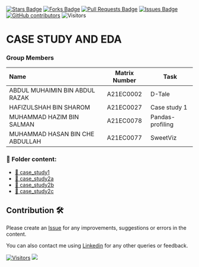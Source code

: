 <a href="https://github.com/drshahizan/HPDP/stargazers"><img src="https://img.shields.io/github/stars/drshahizan/HPDP" alt="Stars Badge"/></a>
<a href="https://github.com/drshahizan/HPDP/network/members"><img src="https://img.shields.io/github/forks/drshahizan/HPDP" alt="Forks Badge"/></a>
<a href="https://github.com/drshahizan/HPDP/pulls"><img src="https://img.shields.io/github/issues-pr/drshahizan/HPDP" alt="Pull Requests Badge"/></a>
<a href="https://github.com/drshahizan/HPDP"><img src="https://img.shields.io/github/issues/drshahizan/HPDP" alt="Issues Badge"/></a>
<a href="https://github.com/drshahizan/HPDP/graphs/contributors"><img alt="GitHub contributors" src="https://img.shields.io/github/contributors/drshahizan/HPDP?color=2b9348"></a>
![Visitors](https://api.visitorbadge.io/api/visitors?path=https%3A%2F%2Fgithub.com%2Fdrshahizan%2FHPDP&labelColor=%23d9e3f0&countColor=%23697689&style=flat)

# CASE STUDY AND EDA

### Group Members

| Name                                     | Matrix Number | Task |
| :---------------------------------------- | :-------------: | ------------- |
| ABDUL MUHAIMIN BIN ABDUL RAZAK | A21EC0002 |D-Tale| 
| HAFIZULSHAH BIN SHAROM | A21EC0027 |Case study 1| 
| MUHAMMAD HAZIM BIN SALMAN | A21EC0078 |Pandas-profiling| 
| MUHAMMAD HASAN BIN CHE ABDULLAH | A21EC0077 |SweetViz|

### 📂 Folder content:
* [📖 case_study1](https://github.com/drshahizan/Python_EDA/tree/714606a7dabaca861f55fd2d3a6a1d476632cafb/assignment/hpdp/BERUK/case_study1)
* [📖 case_study2a](https://github.com/drshahizan/Python_EDA/tree/714606a7dabaca861f55fd2d3a6a1d476632cafb/assignment/hpdp/BERUK/case_study2a)
* [📖 case_study2b](https://github.com/drshahizan/Python_EDA/tree/714606a7dabaca861f55fd2d3a6a1d476632cafb/assignment/hpdp/BERUK/case_study2b)
* [📖 case_study2c](https://github.com/drshahizan/Python_EDA/tree/714606a7dabaca861f55fd2d3a6a1d476632cafb/assignment/hpdp/BERUK/case_study2c)

## Contribution 🛠️
Please create an [Issue](https://github.com/drshahizan/HPDP/issues) for any improvements, suggestions or errors in the content.

You can also contact me using [Linkedin](https://www.linkedin.com/in/drshahizan/) for any other queries or feedback.

[![Visitors](https://api.visitorbadge.io/api/visitors?path=https%3A%2F%2Fgithub.com%2Fdrshahizan&labelColor=%23697689&countColor=%23555555&style=plastic)](https://visitorbadge.io/status?path=https%3A%2F%2Fgithub.com%2Fdrshahizan)
![](https://hit.yhype.me/github/profile?user_id=81284918)


